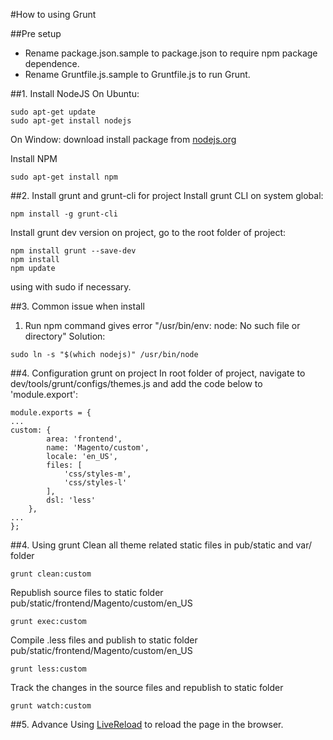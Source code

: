 #How to using Grunt

##Pre setup
- Rename package.json.sample to package.json to require npm package dependence.
- Rename Gruntfile.js.sample to Gruntfile.js to run Grunt.

##1. Install NodeJS
On Ubuntu:
```
sudo apt-get update
sudo apt-get install nodejs
```
On Window: download install package from [nodejs.org](https://nodejs.org/en/)

Install NPM
```
sudo apt-get install npm
```
##2. Install grunt and grunt-cli for project
Install grunt CLI on system global:
```
npm install -g grunt-cli
```
Install grunt dev version on project, go to the root folder of project:
```
npm install grunt --save-dev
npm install
npm update
```
using with sudo if necessary.

##3. Common issue when install

1. Run npm command gives error "/usr/bin/env: node: No such file or directory"
Solution:
```
sudo ln -s "$(which nodejs)" /usr/bin/node
```

##4. Configuration grunt on project
In root folder of project, navigate to dev/tools/grunt/configs/themes.js
and add the code below to 'module.export':
```
module.exports = {
...
custom: {
        area: 'frontend',
        name: 'Magento/custom',
        locale: 'en_US',
        files: [
            'css/styles-m',
            'css/styles-l'
        ],
        dsl: 'less'
    },
...
};
```
##4. Using grunt
Clean all theme related static files in pub/static and var/ folder
```
grunt clean:custom
```
Republish source files to static folder pub/static/frontend/Magento/custom/en_US
```
grunt exec:custom
```
Compile .less files and publish to static folder pub/static/frontend/Magento/custom/en_US
```
grunt less:custom
```
Track the changes in the source files and republish to static folder
```
grunt watch:custom
```
##5. Advance
Using [LiveReload](https://github.com/gruntjs/grunt-contrib-livereload) to reload the page in the browser.
